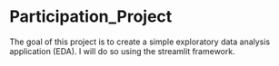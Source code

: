 # Participation_Project
The goal of this project is to create a simple exploratory data analysis application (EDA). I will do so using the streamlit framework.
